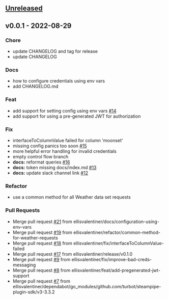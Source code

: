 <a name="unreleased"></a>
## [Unreleased]


<a name="v0.0.1"></a>
## v0.0.1 - 2022-08-29
### Chore
- update CHANGELOG and tag for release
- update CHANGELOG

### Docs
- how to configure credentials using env vars
- add CHANGELOG.md

### Feat
- add support for setting config using env vars [#14](https://github.com/ellisvalentiner/steampipe-plugin-weatherkit/issues/14)
- add support for using a pre-generated JWT for authorization

### Fix
- interfaceToColumnValue failed for column 'moonset'
- missing config panics too soon [#15](https://github.com/ellisvalentiner/steampipe-plugin-weatherkit/issues/15)
- more helpful error handling for invalid credentials
- empty control flow branch
- **docs:** reformat queries [#16](https://github.com/ellisvalentiner/steampipe-plugin-weatherkit/issues/16)
- **docs:** token missing docs/index.md [#13](https://github.com/ellisvalentiner/steampipe-plugin-weatherkit/issues/13)
- **docs:** update slack channel link [#12](https://github.com/ellisvalentiner/steampipe-plugin-weatherkit/issues/12)

### Refactor
- use a common method for all Weather data set requests

### Pull Requests
- Merge pull request [#21](https://github.com/ellisvalentiner/steampipe-plugin-weatherkit/issues/21) from ellisvalentiner/docs/configuration-using-env-vars
- Merge pull request [#19](https://github.com/ellisvalentiner/steampipe-plugin-weatherkit/issues/19) from ellisvalentiner/refactor/common-method-for-weather-requests
- Merge pull request [#18](https://github.com/ellisvalentiner/steampipe-plugin-weatherkit/issues/18) from ellisvalentiner/fix/interfaceToColumnValue-failed
- Merge pull request [#17](https://github.com/ellisvalentiner/steampipe-plugin-weatherkit/issues/17) from ellisvalentiner/release/v0.1.0
- Merge pull request [#9](https://github.com/ellisvalentiner/steampipe-plugin-weatherkit/issues/9) from ellisvalentiner/fix/improve-bad-creds-messaging
- Merge pull request [#8](https://github.com/ellisvalentiner/steampipe-plugin-weatherkit/issues/8) from ellisvalentiner/feat/add-pregenerated-jwt-support
- Merge pull request [#7](https://github.com/ellisvalentiner/steampipe-plugin-weatherkit/issues/7) from ellisvalentiner/dependabot/go_modules/github.com/turbot/steampipe-plugin-sdk/v3-3.3.2


[Unreleased]: https://github.com/ellisvalentiner/steampipe-plugin-weatherkit/compare/v0.0.1...HEAD
